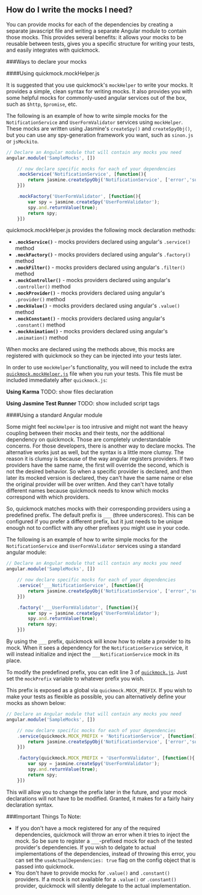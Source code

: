 How do I write the mocks I need?
--------------------------------

You can provide mocks for each of the dependencies by creating a separate javascript file and writing a separate Angular module to contain those mocks. This provides several benefits: it allows your mocks to be reusable between tests, gives you a specific structure for writing your tests, and easily integrates with quickmock.

###Ways to declare your mocks

####Using quickmock.mockHelper.js

It is suggested that you use quickmock's `mockHelper` to write your mocks. It provides a simple, clean syntax for writing mocks. It also provides you with some helpful mocks for commonly-used angular services out of the box, such as `$http`, `$promise`, etc.

The following is an example of how to write simple mocks for the `NotificationService` and `UserFormValidator` services using `mockHelper`. These mocks are written using Jasmine's `createSpy()` and `createSpyObj()`, but you can use any spy-generation framework you want, such as `sinon.js` or `jsMockito`.

```javascript
// Declare an Angular module that will contain any mocks you need
angular.module('SampleMocks', [])

	// now declare specific mocks for each of your dependencies
	.mockService('NotificationService', [function(){
		return jasmine.createSpyObj('NotificationService', ['error','success','warning','basic','confirm']);
	}])

	.mockFactory('UserFormValidator', [function(){
		var spy = jasmine.createSpy('UserFormValidator');
		spy.and.returnValue(true);
		return spy;
	}])
```

quickmock.mockHelper.js provides the following mock declaration methods:

* **`.mockService()`** - mocks providers declared using angular's `.service()` method
* **`.mockFactory()`** - mocks providers declared using angular's `.factory()` method
* **`.mockFilter()`** - mocks providers declared using angular's `.filter()` method
* **`.mockController()`** - mocks providers declared using angular's `.controller()` method
* **`.mockProvider()`** - mocks providers declared using angular's `.provider()` method
* **`.mockValue()`** - mocks providers declared using angular's `.value()` method
* **`.mockConstant()`** - mocks providers declared using angular's `.constant()` method
* **`.mockAnimation()`** - mocks providers declared using angular's `.animation()` method

When mocks are declared using the methods above, this mocks are registered with quickmock so they can be injected into your tests later.

In order to use `mockHelper`'s functionality, you will need to include the extra [`quickmock.mockHelper.js`](https://github.com/tennisgent/quickmock/blob/master/src/quickmock.mockHelper.js) file when you run your tests. This file must be included immediately after `quickmock.js`:

**Using Karma**
TODO: show files declaration

**Using Jasmine Test Runner**
TODO: show included script tags

####Using a standard Angular module

Some might feel `mockHelper` is too intrusive and might not want the heavy coupling between their mocks and their tests, nor the additional dependency on quickmock. Those are completely understandable concerns. For those developers, there is another way to declare mocks. The alternative works just as well, but the syntax is a little more clumsy. The reason it is clumsy is because of the way angular registers providers. If two providers have the same name, the first will override the second, which is not the desired behavior. So when a specific provider is declared, and then later its mocked version is declared, they can't have the same name or else the original provider will be over written. And they can't have totally different names because quickmock needs to know which mocks correspond with which providers.

So, quickmock matches mocks with their corresponding providers using a predefined prefix.  The default prefix is `___` (three underscores). This can be configured if you prefer a different prefix, but it just needs to be unique enough not to conflict with any other prefixes you might use in your code.

The following is an example of how to write simple mocks for the `NotificationService` and `UserFormValidator` services using a standard angular module:

```javascript
// Declare an Angular module that will contain any mocks you need
angular.module('SampleMocks', [])

	// now declare specific mocks for each of your dependencies
	.service('___NotificationService', [function(){
		return jasmine.createSpyObj('NotificationService', ['error','success','warning','basic','confirm']);
	}])

	.factory('___UserFormValidator', [function(){
		var spy = jasmine.createSpy('UserFormValidator');
		spy.and.returnValue(true);
		return spy;
	}])
```

By using the `___` prefix, quickmock will know how to relate a provider to its mock. When it sees a dependency for the `NotificationService` service, it will instead initialize and inject the `___NotificationService` mock in its place.

To modify the predefined prefix, you can edit line 3 of [`quickmock.js`](https://github.com/tennisgent/quickmock/blob/master/src/quickmock.js).  Just set the `mockPrefix` variable to whatever prefix you wish.

This prefix is exposed as a global via `quickmock.MOCK_PREFIX`. If you wish to make your tests as flexible as possible, you can alternatively define your mocks as shown below:

```javascript
// Declare an Angular module that will contain any mocks you need
angular.module('SampleMocks', [])

	// now declare specific mocks for each of your dependencies
	.service(quickmock.MOCK_PREFIX + 'NotificationService', [function(){
		return jasmine.createSpyObj('NotificationService', ['error','success','warning','basic','confirm']);
	}])

	.factory(quickmock.MOCK_PREFIX + 'UserFormValidator', [function(){
		var spy = jasmine.createSpy('UserFormValidator');
		spy.and.returnValue(true);
		return spy;
	}])
```

This will allow you to change the prefix later in the future, and your mock declarations will not have to be modified. Granted, it makes for a fairly hairy declaration syntax.

###Important Things To Note:

* If you don't have a mock registered for any of the required dependencies, quickmock will throw an error when it tries to inject the mock. So be sure to register a `___`-prefixed mock for each of the tested provider's dependencies. If you wish to delgate to actual implementations of the dependencies, instead of throwing this error, you can set the `useActualDependencies: true` flag on the config object that is passed into quickmock.
* You don't have to provide mocks for `.value()` and `.constant()` providers. If a mock is not available for a `.value()` or `.constant()` provider, quickmock will silently delegate to the actual implementation.